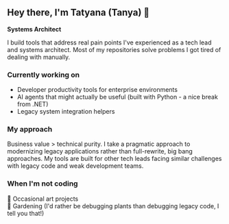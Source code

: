 ## Hey there, I'm Tatyana (Tanya) 👋

**Systems Architect**

I build tools that address real pain points I've experienced as a tech lead and systems architect. Most of my repositories solve problems I got tired of dealing with manually.

### Currently working on
- Developer productivity tools for enterprise environments
- AI agents that might actually be useful (built with Python - a nice break from .NET)
- Legacy system integration helpers

### My approach
Business value > technical purity. I take a pragmatic approach to modernizing legacy applications rather than full-rewrite, big bang approaches. My tools are built for other tech leads facing similar challenges with legacy code and weak development teams.

### When I'm not coding
🎨 Occasional art projects  
🌱 Gardening (I'd rather be debugging plants than debugging legacy code, I tell you that!)
